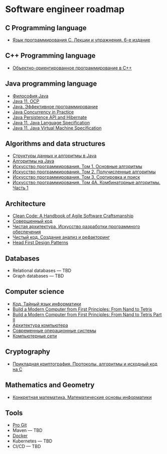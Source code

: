 # Software engineer roadmap

## C Programming language
* [Язык программирования C. Лекции и упражнения. 6-е издание](https://www.flip.kz/catalog?prod=524231)

## C++ Programming language
* [Объектно-ориентированное программирование в С++](https://www.flip.kz/catalog?prod=189717)

## Java programming language
* [Философия Java](https://www.ozon.ru/context/detail/id/142431463/)
* [Java 11. OCP](https://www.amazon.com/dp/1119619130/)
* [Java. Эффективное программирование](https://www.ozon.ru/context/detail/id/148627191/)
* [Java Concurrency in Practice](https://www.ozon.ru/context/detail/id/3174887/)
* [Java Persistence API and Hibernate](https://www.flip.kz/catalog?prod=944799)
* [Java 11. Java Language Specification](https://docs.oracle.com/javase/specs/jls/se11/jls11.pdf)
* [Java 11. Java Virtual Machine Specification](https://docs.oracle.com/javase/specs/jvms/se11/jvms11.pdf)

## Algorithms and data structures
* [Структуры данных и алгоритмы в Java](https://www.ozon.ru/context/detail/id/23529814/)
* [Алгоритмы на Java](https://www.ozon.ru/context/detail/id/149059238/)
* [Искусство программирования. Том 1. Основные алгоритмы](https://www.ozon.ru/context/detail/id/149831755/)
* [Искусство программирования. Том 2. Получисленные алгоритмы](https://www.ozon.ru/context/detail/id/150133607/)
* [Искусство программирования. Том 3. Сортировка и поиск](https://www.ozon.ru/product/kniga-iskusstvo-programmirovaniya-tom-3-sortirovka-i-poisk-2-e-izdanie-174265194/)
* [Искусство программирования. Том 4А. Комбинаторные алгоритмы. Часть 1](https://www.ozon.ru/context/detail/id/149325756/)

## Architecture
* [Clean Code: A Handbook of Agile Software Craftsmanship](https://www.ozon.ru/context/detail/id/4220508/)
* [Совершенный код](https://www.ozon.ru/context/detail/id/138437220/)
* [Чистая архитектура. Искусство разработки программного обеспечения](https://www.flip.kz/catalog?prod=1103285)
* [Чистый код. Создание анализ и рефакторинг](https://www.ozon.ru/context/detail/id/142429922)
* [Head First Design Patterns](https://www.ozon.ru/context/detail/id/2588000/)

## Databases
* Relational databases — TBD
* Graph databases — TBD

## Computer science
* [Код. Тайный язык информатики](https://www.ozon.ru/context/detail/id/159865410/)
* [Build a Modern Computer from First Principles: From Nand to Tetris](https://www.coursera.org/learn/build-a-computer)
* [Build a Modern Computer from First Principles: From Nand to Tetris Part II](https://www.coursera.org/learn/nand2tetris2)
* [Архитектура компьютера](https://www.ozon.ru/context/detail/id/147529631/)
* [Современные операционные системы](https://www.ozon.ru/context/detail/id/148011280/)
* [Компьютерные сети](https://www.ozon.ru/context/detail/id/149235187/)

## Cryptography
* [Прикладная криптография. Протоколы, алгоритмы и исходный код на C](https://www.ozon.ru/reviews/135481806/)

## Mathematics and Geometry
* [Конкретная математика. Математические основы информатики](https://www.ozon.ru/context/detail/id/31333006/)

## Tools
* [Pro Git](https://git-scm.com/book/en/v2)
* Maven — TBD
* [Docker](https://docs.docker.com/get-started/overview/)
* Kubernetes — TBD
* CI/CD — TBD
